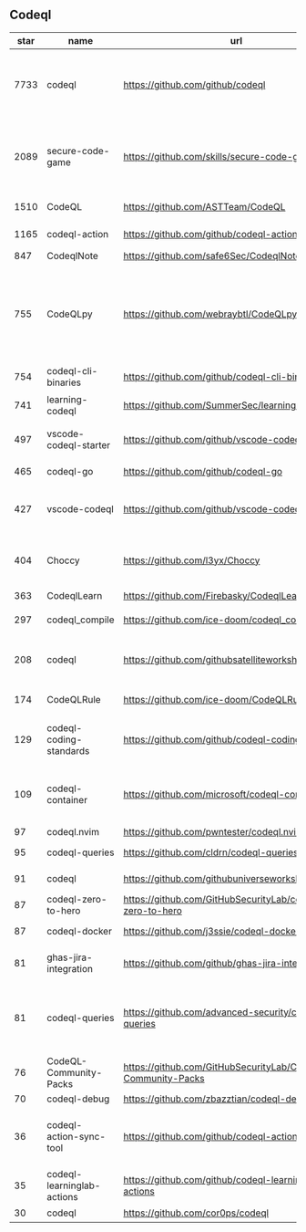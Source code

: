 ## Codeql
|star|name|url|des|
|---|---|---|---|
|7733|codeql|https://github.com/github/codeql|CodeQL: the libraries and queries that power security researchers around the world, as well as code scanning in GitHub Advanced Security|
|2089|secure-code-game|https://github.com/skills/secure-code-game|A GitHub Security Lab initiative, providing an in-repo learning experience, where learners secure intentionally vulnerable code.|
|1510|CodeQL|https://github.com/ASTTeam/CodeQL|《深入理解CodeQL》Finding vulnerabilities with CodeQL.|
|1165|codeql-action|https://github.com/github/codeql-action|Actions for running CodeQL analysis|
|847|CodeqlNote|https://github.com/safe6Sec/CodeqlNote|Codeql学习笔记|
|755|CodeQLpy|https://github.com/webraybtl/CodeQLpy|CodeQLpy是一款基于CodeQL实现的半自动化代码审计工具，目前仅支持java语言。实现从源码反编译，数据库生成，脆弱性发现的全过程，可以辅助代码审计人员快速定位源码可能存在的漏洞。|
|754|codeql-cli-binaries|https://github.com/github/codeql-cli-binaries|Binaries for the CodeQL CLI|
|741|learning-codeql|https://github.com/SummerSec/learning-codeql|CodeQL Java 全网最全的中文学习资料|
|497|vscode-codeql-starter|https://github.com/github/vscode-codeql-starter|Starter workspace to use with the CodeQL extension for Visual Studio Code.|
|465|codeql-go|https://github.com/github/codeql-go|The CodeQL extractor and libraries for Go.|
|427|vscode-codeql|https://github.com/github/vscode-codeql|An extension for Visual Studio Code that adds rich language support for CodeQL|
|404|Choccy|https://github.com/l3yx/Choccy|GitHub项目监控 && CodeQL自动扫描   (GitHub project monitoring && CodeQL automatic analysis)|
|363|CodeqlLearn|https://github.com/Firebasky/CodeqlLearn|记录学习codeql的过程|
|297|codeql_compile|https://github.com/ice-doom/codeql_compile|自动反编译闭源应用，创建codeql数据库|
|208|codeql|https://github.com/githubsatelliteworkshops/codeql|GitHub Satellite 2020 workshops on finding security vulnerabilities with CodeQL for Java/JavaScript.|
|174|CodeQLRule|https://github.com/ice-doom/CodeQLRule|个人使用CodeQL编写的一些规则|
|129|codeql-coding-standards|https://github.com/github/codeql-coding-standards|This repository contains CodeQL queries and libraries which support various Coding Standards.|
|109|codeql-container|https://github.com/microsoft/codeql-container|Prepackaged and precompiled github codeql container for rapid analysis, deployment and development.|
|97|codeql.nvim|https://github.com/pwntester/codeql.nvim|CodeQL plugin for Neovim|
|95|codeql-queries|https://github.com/cldrn/codeql-queries|My CodeQL queries collection|
|91|codeql|https://github.com/githubuniverseworkshops/codeql|CodeQL workshops for GitHub Universe|
|87|codeql-zero-to-hero|https://github.com/GitHubSecurityLab/codeql-zero-to-hero|CodeQL zero to hero blog post series challenges|
|87|codeql-docker|https://github.com/j3ssie/codeql-docker|Ready to use docker image for CodeQL|
|81|ghas-jira-integration|https://github.com/github/ghas-jira-integration|Synchronize GitHub Code Scanning alerts to Jira issues|
|81|codeql-queries|https://github.com/advanced-security/codeql-queries|[Deprecated] GitHub's Field Team's CodeQL Custom Queries, Suites, and Configurations. See GitHubSecurityLab/CodeQL-Community-Packs instead|
|76|CodeQL-Community-Packs|https://github.com/GitHubSecurityLab/CodeQL-Community-Packs|Collection of community-driven CodeQL query, library and extension packs|
|70|codeql-debug|https://github.com/zbazztian/codeql-debug||
|36|codeql-action-sync-tool|https://github.com/github/codeql-action-sync-tool|A tool for syncing the CodeQL Action from GitHub.com to GitHub Enterprise Server, including copying the CodeQL bundle.|
|35|codeql-learninglab-actions|https://github.com/github/codeql-learninglab-actions|Actions and Images for use in Learning Lab courses for CodeQL|
|30|codeql|https://github.com/cor0ps/codeql|收集规则|